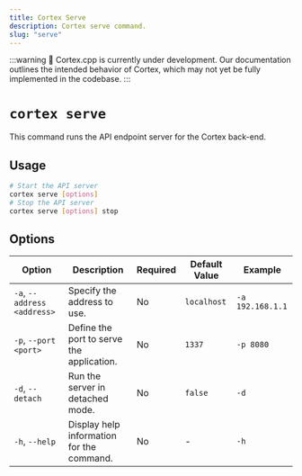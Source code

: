 ```yaml
---
title: Cortex Serve
description: Cortex serve command.
slug: "serve"
---
```


:::warning
🚧 Cortex.cpp is currently under development. Our documentation outlines the intended behavior of Cortex, which may not yet be fully implemented in the codebase.
:::

# `cortex serve`

This command runs the API endpoint server for the Cortex back-end.



## Usage

```bash
# Start the API server
cortex serve [options]
# Stop the API server
cortex serve [options] stop
```

## Options

| Option                     | Description                               | Required | Default Value | Example                |
|----------------------------|-------------------------------------------|----------|---------------|------------------------|
| `-a`, `--address <address>`  | Specify the address to use.               | No       | `localhost`   | `-a 192.168.1.1`|
| `-p`, `--port <port>`        | Define the port to serve the application. | No       | `1337`        | `-p 8080`          |
| `-d`, `--detach`             | Run the server in detached mode.          | No       | `false`       | `-d`             |
| `-h`, `--help`               | Display help information for the command. | No       | -             | `-h`               |


